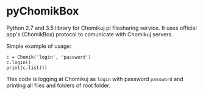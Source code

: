 # pyChomikBox

Python 2.7 and 3.5 library for Chomikuj.pl filesharing service.
It uses official app's (ChomikBox) protocol to comunicate with Chomikuj servers.

Simple example of usage:

```
c = Chomik('login', 'password')
c.login()
print(c.list())
```

This code is logging at Chomikuj as `login` with password `password` and printing all files and folders of root folder.
